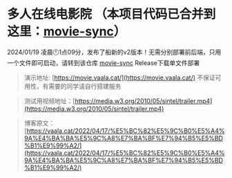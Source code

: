 # 多人在线电影院 （本项目代码已合并到这里：[movie-sync](https://github.com/VaalaCat/movie-sync/blob/main/README.md)）

2024/01/19 凌晨🕛1点09分，发布了船新的v2版本！无需分别部署前后端，只用一个文件即可启动，请转到该仓库 [movie-sync](https://github.com/VaalaCat/movie-sync/blob/main/README.md) Release下载单文件部署

> 演示地址: [https://movie.vaala.cat/](https://movie.vaala.cat/) 不保证可用性，有需要的同学请自行搭建服务

> 测试用视频地址：[https://media.w3.org/2010/05/sintel/trailer.mp4](https://media.w3.org/2010/05/sintel/trailer.mp4)

> 博客原文：[https://vaala.cat/2022/04/17/%E5%BC%82%E5%9C%B0%E5%A4%9A%E4%BA%BA%E5%9C%A8%E7%BA%BF%E7%94%B5%E5%BD%B1%E9%99%A2/](https://vaala.cat/2022/04/17/%E5%BC%82%E5%9C%B0%E5%A4%9A%E4%BA%BA%E5%9C%A8%E7%BA%BF%E7%94%B5%E5%BD%B1%E9%99%A2/) 
